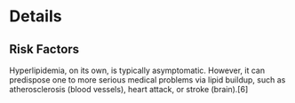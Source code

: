 # Details

## Risk Factors

Hyperlipidemia, on its own, is typically asymptomatic. However, it can predispose one to more serious medical problems via lipid buildup, such as atherosclerosis (blood vessels), heart attack, or stroke (brain).[6]